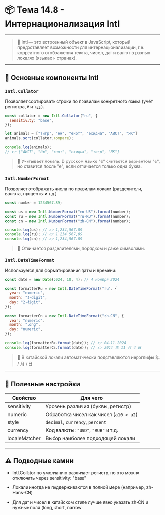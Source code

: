 # 📦 Тема 14.8 - Интернационализация Intl

---

> 🔹 Intl — это встроенный объект в JavaScript, который предоставляет возможности для интернационализации, т.е. корректного отображения текста, чисел, дат и валют в разных локалях (языках и странах).

---

## 🔹 Основные компоненты Intl

### `Intl.Collator`

Позволяет сортировать строки по правилам конкретного языка (учёт регистра, ё и т.д.).

```javascript
const collator = new Intl.Collator("ru", {
  sensitivity: "base",
});

let animals = ["тигр", "ёж", "енот", "ехидна", "АИСТ", "ЯК"];
animals.sort(collator.compare);

console.log(animals);
// 👉 ["АИСТ", "ёж", "енот", "ехидна", "тигр", "ЯК"]
```

> 📌 Учитывает локаль. В русском языке "ё" считается вариантом "е", но ставится после "е", если отличается только одна буква.

### `Intl.NumberFormat`

Позволяет отображать числа по правилам локали (разделители, валюта, проценты и т.д.)

```javascript
const number = 1234567.89;

const us = new Intl.NumberFormat("en-US").format(number);
const ru = new Intl.NumberFormat("ru-RU").format(number);
const cn = new Intl.NumberFormat("zh-CN").format(number);

console.log(us); // 👉 1,234,567.89
console.log(ru); // 👉 1 234 567,89
console.log(cn); // 👉 1,234,567.89
```

> 📌 Отличается разделителями, порядком и даже символами.

### `Intl.DateTimeFormat`

Используется для форматирования даты и времени:

```javascript
const date = new Date(2024, 10, 4); // 4 ноября 2024

const formatterRu = new Intl.DateTimeFormat("ru", {
  year: "numeric",
  month: "2-digit",
  day: "2-digit",
});

const formatterCn = new Intl.DateTimeFormat("zh-CN", {
  year: "numeric",
  month: "long",
  day: "numeric",
});

console.log(formatterRu.format(date)); // 👉 04.11.2024
console.log(formatterCn.format(date)); // 👉 2024 年 11 月 4 日
```

> 📌 В китайской локали автоматически подставляются иероглифы 年 / 月 / 日

---

## 🔹 Полезные настройки

| Свойство      | Для чего                               |
| ------------- | -------------------------------------- |
| sensitivity   | Уровень различия (буквы, регистр)      |
| numeric       | Обработка чисел как чисел (`a10 > a2`) |
| style         | `decimal`, `currency`, `percent`       |
| currency      | Код валюты: `"USD"`, `"RUB"` и т.д.    |
| localeMatcher | Выбор наиболее подходящей локали       |

---

## ⚠️ Подводные камни

- Intl.Collator по умолчанию различает регистр, но это можно отключить через sensitivity: "base"

- Локали иногда не поддерживаются в полной мере (например, zh-Hans-CN)

- Для дат и чисел в китайском стиле лучше явно указать zh-CN и нужные поля (long, short, narrow)
